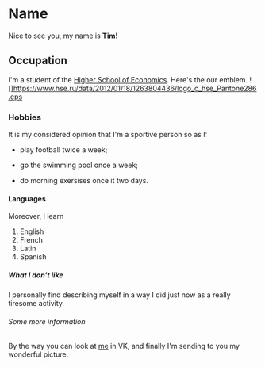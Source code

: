 # Name
Nice to see you, my name is **Tim**!
## Occupation 
I'm a student of the [Higher School of Economics](https://www.hse.ru/en/). Here's the our emblem. 
![]https://www.hse.ru/data/2012/01/18/1263804436/logo_с_hse_Pantone286.eps 
### Hobbies
It is my considered opinion that I'm a sportive person so as I:
   - play football twice a week;
   + go the swimming pool once a week;
   - do morning exersises once it two days.
#### Languages   
Moreover, I learn
   1. English
   2. French
   3. Latin
   4. Spanish
##### What I don't like 
I personally find describing myself in a way I did just now as a really tiresome activity.
###### Some more information 
By the way you can look at [me](https://vk.com/timonleonov) in VK, and finally I'm sending to you my wonderful picture.

